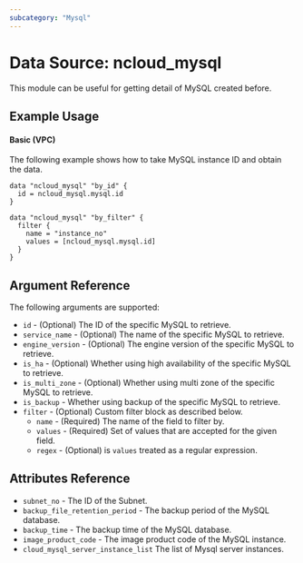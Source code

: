 ```yaml
---
subcategory: "Mysql"
---
```



# Data Source: ncloud_mysql

This module can be useful for getting detail of MySQL created before.

## Example Usage

#### Basic (VPC)

The following example shows how to take MySQL instance ID and obtain the data.

```hcl
data "ncloud_mysql" "by_id" {
  id = ncloud_mysql.mysql.id
}

data "ncloud_mysql" "by_filter" {
  filter {
    name = "instance_no"
    values = [ncloud_mysql.mysql.id]
  }
}
```

## Argument Reference

The following arguments are supported:

* `id` - (Optional) The ID of the specific MySQL to retrieve.
* `service_name` - (Optional) The name of the specific MySQL to retrieve.
* `engine_version` - (Optional) The engine version of the specific MySQL to retrieve.
* `is_ha` - (Optional) Whether using high availability of the specific MySQL to retrieve.
* `is_multi_zone` - (Optional) Whether using multi zone of the specific MySQL to retrieve.
* `is_backup` - Whether using backup of the specific MySQL to retrieve.
* `filter` - (Optional) Custom filter block as described below.
  * `name` - (Required) The name of the field to filter by.
  * `values` - (Required) Set of values that are accepted for the given field.
  * `regex` - (Optional) is `values` treated as a regular expression.
## Attributes Reference

* `subnet_no` - The ID of the Subnet.
* `backup_file_retention_period` - The backup period of the MySQL database.
* `backup_time` - The backup time of the MySQL database.
* `image_product_code` - The image product code of the MySQL instance.
* `cloud_mysql_server_instance_list` The list of Mysql server instances.